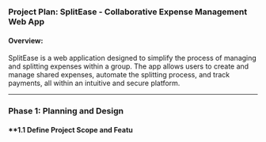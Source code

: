 ### **Project Plan: SplitEase - Collaborative Expense Management Web App**

#### **Overview:**
SplitEase is a web application designed to simplify the process of managing and splitting expenses within a group. The app allows users to create and manage shared expenses, automate the splitting process, and track payments, all within an intuitive and secure platform.

---

### **Phase 1: Planning and Design**

#### **1.1 Define Project Scope and Featu